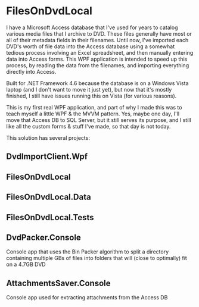 # FilesOnDvdLocal
I have a Microsoft Access database that I've used for years to catalog various media files that I archive to DVD. These files generally have most or all of their metadata fields in their filenames. Until now, I've imported each DVD's worth of file data into the Access database using a somewhat tedious process involving an Excel spreadsheet, and then manually entering data into Access forms. This WPF application is intended to speed up this process, by reading the data from the filenames, and importing everything directly into Access.

Built for .NET Framework 4.6 because the database is on a Windows Vista laptop (and I don't want to move it just yet), but now that it's mostly finished, I still have issues running this on Vista (for various reasons).

This is my first real WPF application, and part of why I made this was to teach myself a little WPF & the MVVM pattern. Yes, maybe one day, I'll move that Access DB to SQL Server, but it still serves its purpose, and I still like all the custom forms & stuff I've made, so that day is not today.

This solution has several projects:
## DvdImportClient.Wpf
## FilesOnDvdLocal
## FilesOnDvdLocal.Data
## FilesOnDvdLocal.Tests
## DvdPacker.Console
Console app that uses the Bin Packer algorithm to split a directory containing multiple GBs of files into folders that will (close to optimally) fit on a 4.7GB DVD
## AttachmentsSaver.Console
Console app used for extracting attachments from the Access DB
